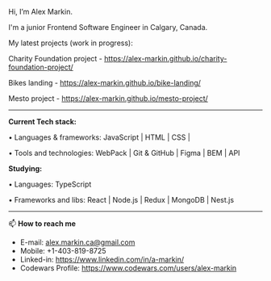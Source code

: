 Hi, I’m Alex Markin.

I'm a junior Frontend Software Engineer in Calgary, Canada.

My latest projects (work in progress):

Charity Foundation project - https://alex-markin.github.io/charity-foundation-project/

Bikes landing - https://alex-markin.github.io/bike-landing/

Mesto project - https://alex-markin.github.io/mesto-project/ 

------
**Current Tech stack:**


• Languages & frameworks: JavaScript | HTML | CSS | 

• Tools and technologies: WebPack | Git & GitHub | Figma | BEM | API

**Studying:**


• Languages: TypeScript

• Frameworks and libs: React | Node.js | Redux | MongoDB | Nest.js

------

📫  **How to reach me**

- E-mail: alex.markin.ca@gmail.com
- Mobile: +1-403-819-8725
- Linked-in: https://www.linkedin.com/in/a-markin/
- Codewars Profile: https://www.codewars.com/users/alex-markin
